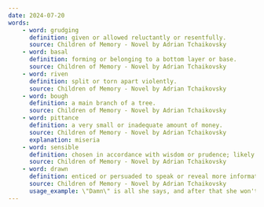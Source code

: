 ```yaml
---
date: 2024-07-20
words:
    - word: grudging
      definition: given or allowed reluctantly or resentfully.
      source: Children of Memory - Novel by Adrian Tchaikovsky
    - word: basal
      definition: forming or belonging to a bottom layer or base.
      source: Children of Memory - Novel by Adrian Tchaikovsky
    - word: riven
      definition: split or torn apart violently.
      source: Children of Memory - Novel by Adrian Tchaikovsky
    - word: bough
      definition: a main branch of a tree.
      source: Children of Memory - Novel by Adrian Tchaikovsky
    - word: pittance
      definition: a very small or inadequate amount of money.
      source: Children of Memory - Novel by Adrian Tchaikovsky
      explanation: miseria
    - word: sensible
      definition: chosen in accordance with wisdom or prudence; likely to be of benefit.
      source: Children of Memory - Novel by Adrian Tchaikovsky
    - word: drawn
      definition: enticed or persuaded to speak or reveal more information.
      source: Children of Memory - Novel by Adrian Tchaikovsky
      usage_example: \"Damn\" is all she says, and after that she won't be drawn.
---
```

